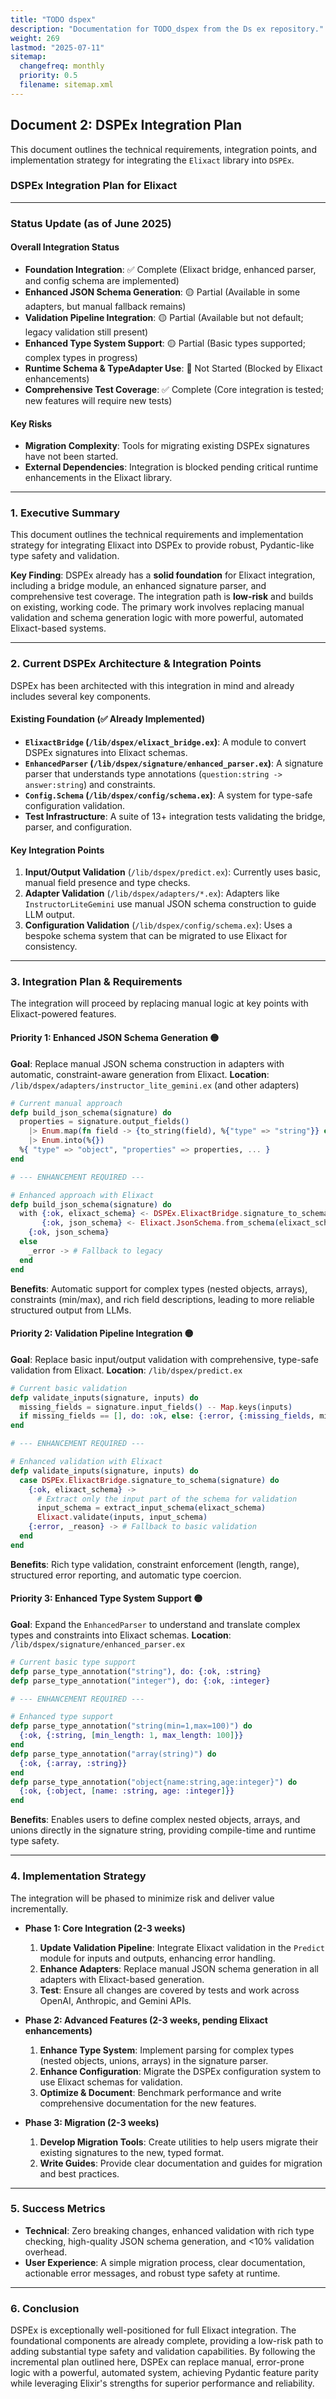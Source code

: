 ```yaml
---
title: "TODO dspex"
description: "Documentation for TODO_dspex from the Ds ex repository."
weight: 269
lastmod: "2025-07-11"
sitemap:
  changefreq: monthly
  priority: 0.5
  filename: sitemap.xml
---
```


## Document 2: DSPEx Integration Plan

This document outlines the technical requirements, integration points, and implementation strategy for integrating the `Elixact` library into `DSPEx`.

### **DSPEx Integration Plan for Elixact**

---

### **Status Update (as of June 2025)**

#### **Overall Integration Status**
- **Foundation Integration**: ✅ Complete (Elixact bridge, enhanced parser, and config schema are implemented)
- **Enhanced JSON Schema Generation**: 🟡 Partial (Available in some adapters, but manual fallback remains)
- **Validation Pipeline Integration**: 🟡 Partial (Available but not default; legacy validation still present)
- **Enhanced Type System Support**: 🟡 Partial (Basic types supported; complex types in progress)
- **Runtime Schema & TypeAdapter Use**: 🔴 Not Started (Blocked by Elixact enhancements)
- **Comprehensive Test Coverage**: ✅ Complete (Core integration is tested; new features will require new tests)

#### **Key Risks**
- **Migration Complexity**: Tools for migrating existing DSPEx signatures have not been started.
- **External Dependencies**: Integration is blocked pending critical runtime enhancements in the Elixact library.

---

### **1. Executive Summary**

This document outlines the technical requirements and implementation strategy for integrating Elixact into DSPEx to provide robust, Pydantic-like type safety and validation.

**Key Finding**: DSPEx already has a **solid foundation** for Elixact integration, including a bridge module, an enhanced signature parser, and comprehensive test coverage. The integration path is **low-risk** and builds on existing, working code. The primary work involves replacing manual validation and schema generation logic with more powerful, automated Elixact-based systems.

---

### **2. Current DSPEx Architecture & Integration Points**

DSPEx has been architected with this integration in mind and already includes several key components.

#### **Existing Foundation (✅ Already Implemented)**
- **`ElixactBridge` (`/lib/dspex/elixact_bridge.ex`)**: A module to convert DSPEx signatures into Elixact schemas.
- **`EnhancedParser` (`/lib/dspex/signature/enhanced_parser.ex`)**: A signature parser that understands type annotations (`question:string -> answer:string`) and constraints.
- **`Config.Schema` (`/lib/dspex/config/schema.ex`)**: A system for type-safe configuration validation.
- **Test Infrastructure**: A suite of 13+ integration tests validating the bridge, parser, and configuration.

#### **Key Integration Points**
1.  **Input/Output Validation** (`/lib/dspex/predict.ex`): Currently uses basic, manual field presence and type checks.
2.  **Adapter Validation** (`/lib/dspex/adapters/*.ex`): Adapters like `InstructorLiteGemini` use manual JSON schema construction to guide LLM output.
3.  **Configuration Validation** (`/lib/dspex/config/schema.ex`): Uses a bespoke schema system that can be migrated to use Elixact for consistency.

---

### **3. Integration Plan & Requirements**

The integration will proceed by replacing manual logic at key points with Elixact-powered features.

#### **Priority 1: Enhanced JSON Schema Generation 🟡**
**Goal**: Replace manual JSON schema construction in adapters with automatic, constraint-aware generation from Elixact.
**Location**: `/lib/dspex/adapters/instructor_lite_gemini.ex` (and other adapters)

```elixir
# Current manual approach
defp build_json_schema(signature) do
  properties = signature.output_fields()
    |> Enum.map(fn field -> {to_string(field), %{"type" => "string"}} end)
    |> Enum.into(%{})
  %{ "type" => "object", "properties" => properties, ... }
end

# --- ENHANCEMENT REQUIRED ---

# Enhanced approach with Elixact
defp build_json_schema(signature) do
  with {:ok, elixact_schema} <- DSPEx.ElixactBridge.signature_to_schema(signature),
       {:ok, json_schema} <- Elixact.JsonSchema.from_schema(elixact_schema) do
    {:ok, json_schema}
  else
    _error -> # Fallback to legacy
  end
end
```
**Benefits**: Automatic support for complex types (nested objects, arrays), constraints (min/max), and rich field descriptions, leading to more reliable structured output from LLMs.

#### **Priority 2: Validation Pipeline Integration 🟡**
**Goal**: Replace basic input/output validation with comprehensive, type-safe validation from Elixact.
**Location**: `/lib/dspex/predict.ex`

```elixir
# Current basic validation
defp validate_inputs(signature, inputs) do
  missing_fields = signature.input_fields() -- Map.keys(inputs)
  if missing_fields == [], do: :ok, else: {:error, {:missing_fields, missing_fields}}
end

# --- ENHANCEMENT REQUIRED ---

# Enhanced validation with Elixact
defp validate_inputs(signature, inputs) do
  case DSPEx.ElixactBridge.signature_to_schema(signature) do
    {:ok, elixact_schema} ->
      # Extract only the input part of the schema for validation
      input_schema = extract_input_schema(elixact_schema)
      Elixact.validate(inputs, input_schema)
    {:error, _reason} -> # Fallback to basic validation
  end
end
```
**Benefits**: Rich type validation, constraint enforcement (length, range), structured error reporting, and automatic type coercion.

#### **Priority 3: Enhanced Type System Support 🟡**
**Goal**: Expand the `EnhancedParser` to understand and translate complex types and constraints into Elixact schemas.
**Location**: `/lib/dspex/signature/enhanced_parser.ex`

```elixir
# Current basic type support
defp parse_type_annotation("string"), do: {:ok, :string}
defp parse_type_annotation("integer"), do: {:ok, :integer}

# --- ENHANCEMENT REQUIRED ---

# Enhanced type support
defp parse_type_annotation("string(min=1,max=100)") do
  {:ok, {:string, [min_length: 1, max_length: 100]}}
end
defp parse_type_annotation("array(string)") do
  {:ok, {:array, :string}}
end
defp parse_type_annotation("object{name:string,age:integer}") do
  {:ok, {:object, [name: :string, age: :integer]}}
end
```
**Benefits**: Enables users to define complex nested objects, arrays, and unions directly in the signature string, providing compile-time and runtime type safety.

---

### **4. Implementation Strategy**

The integration will be phased to minimize risk and deliver value incrementally.

- **Phase 1: Core Integration (2-3 weeks)**
  1.  **Update Validation Pipeline**: Integrate Elixact validation in the `Predict` module for inputs and outputs, enhancing error handling.
  2.  **Enhance Adapters**: Replace manual JSON schema generation in all adapters with Elixact-based generation.
  3.  **Test**: Ensure all changes are covered by tests and work across OpenAI, Anthropic, and Gemini APIs.

- **Phase 2: Advanced Features (2-3 weeks, pending Elixact enhancements)**
  1.  **Enhance Type System**: Implement parsing for complex types (nested objects, unions, arrays) in the signature parser.
  2.  **Enhance Configuration**: Migrate the DSPEx configuration system to use Elixact schemas for validation.
  3.  **Optimize & Document**: Benchmark performance and write comprehensive documentation for the new features.

- **Phase 3: Migration (2-3 weeks)**
  1.  **Develop Migration Tools**: Create utilities to help users migrate their existing signatures to the new, typed format.
  2.  **Write Guides**: Provide clear documentation and guides for migration and best practices.

---

### **5. Success Metrics**
- **Technical**: Zero breaking changes, enhanced validation with rich type checking, high-quality JSON schema generation, and <10% validation overhead.
- **User Experience**: A simple migration process, clear documentation, actionable error messages, and robust type safety at runtime.

---

### **6. Conclusion**

DSPEx is exceptionally well-positioned for full Elixact integration. The foundational components are already complete, providing a low-risk path to adding substantial type safety and validation capabilities. By following the incremental plan outlined here, DSPEx can replace manual, error-prone logic with a powerful, automated system, achieving Pydantic feature parity while leveraging Elixir's strengths for superior performance and reliability.